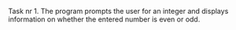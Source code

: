Task nr 1. The program prompts the user for an integer and displays information on whether the entered number is even or odd.  
 
